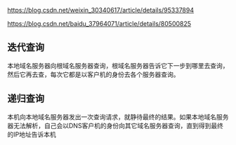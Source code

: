 https://blog.csdn.net/weixin_30340617/article/details/95337894

https://blog.csdn.net/baidu_37964071/article/details/80500825

## 迭代查询

  本地域名服务器向根域名服务器查询，根域名服务器告诉它下一步到哪里去查询，然后它再去查，每次它都是以客户机的身份去各个服务器查询。
## 递归查询
  本机向本地域名服务器发出一次查询请求，就静待最终的结果。如果本地域名服务器无法解析，自己会以DNS客户机的身份向其它域名服务器查询，直到得到最终的IP地址告诉本机 

## 